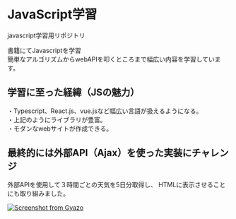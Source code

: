 # JavaScript学習
javascript学習用リポジトリ

書籍にてJavascriptを学習 <br>
簡単なアルゴリズムからwebAPIを叩くところまで幅広い内容を学習しています。


## 学習に至った経緯（JSの魅力）
・Typescript、React.js、vue.jsなど幅広い言語が扱えるようになる。<br>
・上記のようにライブラリが豊富。<br>
・モダンなwebサイトが作成できる。<br>

## 最終的には外部API（Ajax）を使った実装にチャレンジ

外部APIを使用して３時間ごとの天気を5日分取得し、 HTMLに表示させることにも取り組みました。

[![Screenshot from Gyazo](https://gyazo.com/cbb6759e4dffdd7fbe990a7fe48fd182/raw)](https://gyazo.com/cbb6759e4dffdd7fbe990a7fe48fd182)

